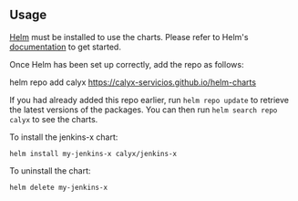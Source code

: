## Usage

[Helm](https://helm.sh) must be installed to use the charts.  Please refer to
Helm's [documentation](https://helm.sh/docs) to get started.

Once Helm has been set up correctly, add the repo as follows:

  helm repo add calyx https://calyx-servicios.github.io/helm-charts

If you had already added this repo earlier, run `helm repo update` to retrieve
the latest versions of the packages.  You can then run `helm search repo
calyx` to see the charts.

To install the jenkins-x chart:

    helm install my-jenkins-x calyx/jenkins-x

To uninstall the chart:

    helm delete my-jenkins-x